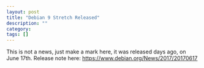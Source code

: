 ```yaml
---
layout: post
title: "Debian 9 Stretch Released"
description: ""
category:
tags: []
---
```


This is not a news, just make a mark here, it was released days ago, on June 17th. Release note here: https://www.debian.org/News/2017/20170617
